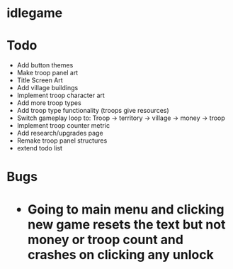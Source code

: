 # idlegame


<h1>Todo</h1>
<ul>
    <li>Add button themes</li>
    <li>Make troop panel art</li>
    <li>Title Screen Art</li>
    <li>Add village buildings</li>
    <li>Implement troop character art</li>
    <li>Add more troop types</li>
    <li>Add troop type functionality (troops give resources)</li>
    <li>Switch gameplay loop to: Troop -> territory -> village -> money -> troop</li>
    <li>Implement troop counter metric</li>
    <li>Add research/upgrades page</li>
    <li>Remake troop panel structures</li>
    <li>extend todo list</li>
</ul>
<h1> Bugs <h1>
<ul>
    <li>Going to main menu and clicking new game resets the text but not money or troop count and crashes on clicking any unlock</li>
</ul>

